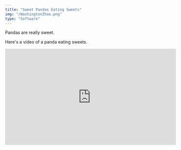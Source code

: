 ```yaml
---
title: "Sweet Pandas Eating Sweets"
img: "/WashingtonZhao.png"
type: "Software"
---
```


Pandas are really sweet.

Here's a video of a panda eating sweets.

<iframe width="560" height="315" src="https://www.youtube.com/embed/4n0xNbfJLR8" frameborder="0" allowfullscreen></iframe>